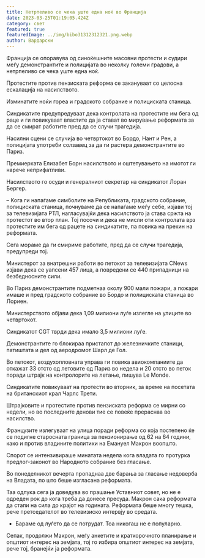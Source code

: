 ```yaml
---
title: Нетрпеливо се чека уште една ноќ во Франција
date: 2023-03-25T01:19:05.424Z
category: свет
featured: true
featuredImage: ../img/bibo31312312321.png.webp
author: Вардарски
---
```


Франција се опоравува од синоќешните масовни протести и судири меѓу демонстрантите и полицијата во неколку големи градови, а нетрпеливо се чека уште една ноќ.

Протестите против пензиската реформа се закануваат со целосна ескалација на насилството.

Изминатите ноќи гореа и градското собрание и полициската станица.

Синдикатите предупредуваат дека контролата на протестите им бега од раце и ги повикуваат властите да ја стават во мирување реформата за да се смират работите пред да се случи трагедија.

Насилни сцени се случија во четвртокот во Бордо, Нант и Рен, а полицијата употреби солзавец за да ги растера демонстрантите во Париз.

Премиерката Елизабет Борн насилството и оштетувањето на имотот ги нарече неприфатливи.

Насилството го осуди и генералниот секретар на синдикатот Лоран Бергер.

– Кога ги напаѓаме симболите на Републиката, градското собрание, полициската станица, почнуваме да се напаѓаме меѓу себе, изјави тој за телевизијата РТЛ, нагласувајќи дека насилството ја става сржта на протестот во втор план. Тој посочи и дека не мисли оти контролата врз протестите им бега од рацете на синдикатите, па повика на прекин на реформата.

Сега мораме да ги смириме работите, пред да се случи трагедија, предупреди тој.

Министерот за внатрешни работи во петокот за телевизијата CNews изјави дека се уапсени 457 лица, а повредени се 440 припадници на безбедносните сили.

Во Париз демонстрантите подметнаа околу 900 мали пожари, а пожари имаше и пред градското собрание во Бордо и полициската станица во Лориен.

Министерството објави дека 1,09 милиони луѓе излегле на улиците во четвртокот.

Синдикатот CGT тврди дека имало 3,5 милиони луѓе.

Демонстрантите го блокираа пристапот до железничките станици, патиштата и дел од аеродромот Шарл де Гол.

Во петокот, воздухопловната управа ги повика авиокомпаниите да откажат 33 отсто од летовите од Париз во недела и 20 отсто во петок поради штрајк на контролорите на летање, пишува Le Monde.

Синдикатите повикуваат на протести во вторник, за време на посетата на британскиот крал Чарлс Трети.

Штрајковите и протестите против пензиската реформа се мирни со недели, но во последните денови тие се повеќе прераснаа во насилство.

Французите излегуваат на улица поради реформа со која постепено ќе се подигне старосната граница за пензионирање од 62 на 64 години, како и против владините политики на Емануел Макрон воопшто.

Спорот се интензивираше минатата недела кога владата го протурка предлог-законот во Народното собрание без гласање.

Во понеделникот вечерта пропаднаа две барања за гласање недоверба на Владата, по што беше изгласана реформата.

Таа одлука сега ја доведува во прашање Уставниот совет, но не е одреден рок до кога треба да донесе пресуда. Макрон сака реформата да стапи на сила до крајот на годината. Реформата беше многу тешка, рече претседателот во телевизиско интервју во средата.

- Бараме од луѓето да се потрудат. Тоа никогаш не е популарно.

Сепак, продолжи Макрон, меѓу анкетите и краткорочното планирање и општиот интерес на земјата, тој го избира општиот интерес на земјата, рече тој, бранејќи ја реформата.
